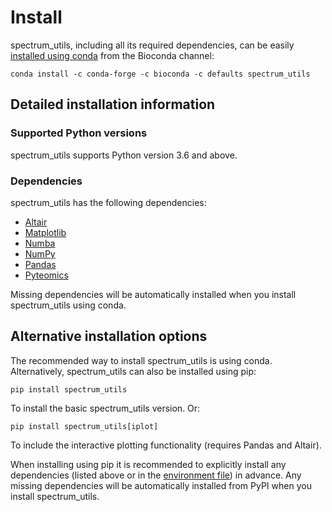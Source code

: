 # Install

spectrum_utils, including all its required dependencies, can be easily
[installed using conda](https://anaconda.org/bioconda/spectrum_utils) from the
Bioconda channel:

    conda install -c conda-forge -c bioconda -c defaults spectrum_utils

## Detailed installation information

### Supported Python versions

spectrum_utils supports Python version 3.6 and above.

### Dependencies

spectrum_utils has the following dependencies:

- [Altair](https://altair-viz.github.io/)
- [Matplotlib](https://matplotlib.org/)
- [Numba](http://numba.pydata.org/)
- [NumPy](https://www.numpy.org/)
- [Pandas](https://pandas.pydata.org/)
- [Pyteomics](https://pyteomics.readthedocs.io/)

Missing dependencies will be automatically installed when you install
spectrum_utils using conda.

## Alternative installation options

The recommended way to install spectrum_utils is using conda. Alternatively,
spectrum_utils can also be installed using pip:

    pip install spectrum_utils

To install the basic spectrum_utils version. Or:

    pip install spectrum_utils[iplot]

To include the interactive plotting functionality (requires Pandas and Altair).

When installing using pip it is recommended to explicitly install any
dependencies (listed above or in the
[environment file](https://github.com/bittremieux/spectrum_utils/blob/master/environment.yml))
in advance. Any missing dependencies will be automatically installed from PyPI
when you install spectrum_utils.
